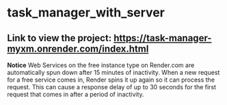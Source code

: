 # task_manager_with_server

## Link to view the project: https://task-manager-myxm.onrender.com/index.html

**Notice**
Web Services on the free instance type on Render.com are automatically spun down after 15 minutes of inactivity. When a new request for a free service comes in, Render spins it up again so it can process the request.
This can cause a response delay of up to 30 seconds for the first request that comes in after a period of inactivity.
